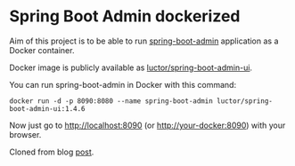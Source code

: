 # Spring Boot Admin dockerized

Aim of this project is to be able to run [spring-boot-admin](https://github.com/codecentric/spring-boot-admin) application as a Docker container.

Docker image is publicly available as [luctor/spring-boot-admin-ui](https://hub.docker.com/r/luctor/spring-boot-admin-ui/).

You can run spring-boot-admin in Docker with this command:

`
docker run -d -p 8090:8080 --name spring-boot-admin luctor/spring-boot-admin-ui:1.4.6
`

Now just go to <http://localhost:8090> (or <http://your-docker:8090>) with your browser.

Cloned from blog [post](http://aetas.pl/?p=347).